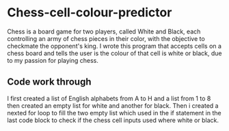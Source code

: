 # Chess-cell-colour-predictor
Chess is a board game for two players, called White and Black, each controlling an army of chess pieces in their color, with the objective to checkmate the opponent's king.
I wrote this program that accepts cells on a chess board and tells the user is the colour of that cell is white or black, due to my passion for playing chess.

## Code work through
I first created a list of English alphabets from A to H and a list from 1 to 8 then created an empty list for white and another for black. Then i created a nexted for loop to fill the two empty list which used in the if statement in the last code block to check if the chess cell inputs used where white or black.
